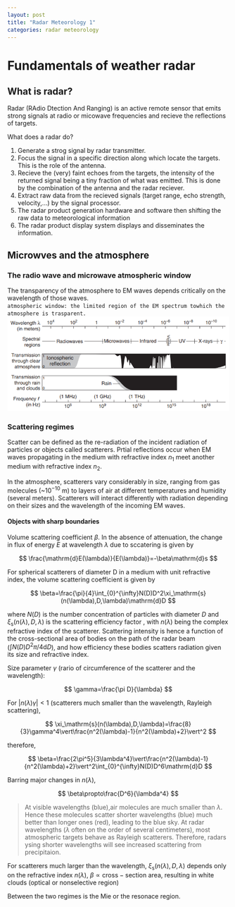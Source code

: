 ```yaml
---
layout: post
title: "Radar Meteorology 1"
categories: radar meteorology
---
```


# Fundamentals of weather radar

## What is radar?

Radar (RAdio Dtection And Ranging) is an active remote sensor that emits strong signals at radio or micowave frequencies and recieve the reflections of targets.

What does a radar do?

1. Generate a strog signal by radar transmitter.
2. Focus the signal in a specific direction along which locate the targets. This is the role of the antenna.
3. Recieve the (very) faint echoes from the targets, the intensity of the returned signal being a tiny fraction of what was emitted. This is done by the combination of the antenna and the radar reciever.
4. Extract raw data from the recieved signals (target range, echo strength, velocity,...) by the signal processor.
5. The radar product generation hardware and software then shifting the raw data to meteorological information
6. The radar product display system displays and disseminates the information.

## Microwves and the atmosphere

### The radio wave and microwave atmospheric window

The transparency of the atmosphere to EM waves depends critically on the wavelength of those waves.  
`atmospheric window: the limited region of the EM spectrum towhich the atmosphere is trasparent.`
![fig1](/pictures/atmospheric_window.PNG "atomspheric window")

### Scattering regimes

Scatter can be defined as the re-radiation of the incident radiation of particles or objects called scatterers. Prtial reflections occur when EM waves propagating in the medium with refractive index $n_1$ meet another medium with refractive index $n_2$.

In the atmosphere, scatterers vary considerably in size, ranging from gas molecules (~$10^{-10}$ m) to layers of air at different temperatures and humidity (several meters). Scatterers will interact differently with radiation depending on their sizes and the wavelength of the incoming EM waves. 

#### Objects with sharp boundaries

Volume scattering coefficient $\beta$. In the absence of attenuation, the change in flux of energy $E$ at wavelength $\lambda$ due to sccatering is given by

$$
\frac{\mathrm{d}E(\lambda)}{E(\lambda)}=-\beta\mathrm{d}s
$$

For spherical scatterers of diameter D in a medium with unit refractive index, the volume scattering coefficient is given by

$$
\beta=\frac{\pi}{4}\int_{0}^{\infty}N(D)D^2\xi_\mathrm{s}(n(\lambda),D,\lambda)\mathrm{d}D
$$

where $N(D)$ is the number concentration of particles with diameter $D$ and $\xi_\mathrm{s}(n(\lambda),D,\lambda)$ is the scattering efficiency factor , with $n(\lambda)$ being the complex refractive index of the scatterer. Scattering intensity is hence a function of the cross-sectional area of bodies on the path of the radar beam ($\int N(D)D^2\pi/4\mathrm dD$), and how efficiency these bodies scatters radiation given its size and refractive index.

Size parameter $\gamma$ (rario of circumference of the scatterer and the wavelength):

$$
\gamma=\frac{\pi D}{\lambda}
$$

For $\vert n(\lambda)\gamma\vert<1$ (scatterers much smaller than the wavelength, Rayleigh scattering),

$$
\xi_\mathrm{s}(n(\lambda),D,\lambda)=\frac{8}{3}\gamma^4\vert\frac{n^2(\lambda)-1}{n^2(\lambda)+2}\vert^2
$$

therefore,

$$
\beta=\frac{2\pi^5}{3\lambda^4}\vert\frac{n^2(\lambda)-1}{n^2(\lambda)+2}\vert^2\int_{0}^{\infty}N(D)D^6\mathrm{d}D
$$

Barring major changes in $n(\lambda)$, 

$$
\beta\propto\frac{D^6}{\lambda^4}
$$

>At visible wavelengths (blue),air molecules are much smaller than $\lambda$. Hence these molecules scatter shorter wavelengths (blue) much better than longer ones (red), leading to the blue sky. At radar wavelengths ($\lambda$ often on the order of several centimeters), most atmospheric targets behave as Rayleigh scatterers. Therefore, radars ysing shorter wavelengths will see increased scattering from precipitaion.

For scatterers much larger than the wavelength, $\xi_\mathrm{s}(n(\lambda),D,\lambda)$ depends only on the refractive index $n(\lambda)$, $\beta\propto\mathrm{cross-section\ area}$, resulting in white clouds (optical or nonselective region)

Between the two regimes is the Mie or the resonace region.